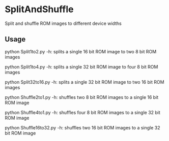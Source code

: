 # SplitAndShuffle
Split and shuffle ROM images to different device widths

## Usage

python Split1to2.py -h: splits a single 16 bit ROM image to two 8 bit ROM images

python Split1to4.py -h: splits a single 32 bit ROM image to four 8 bit ROM images

python Split32to16.py -h: splits a single 32 bit ROM image to two 16 bit ROM images

python Shuffle2to1.py -h: shuffles two 8 bit ROM images to a single 16 bit ROM image

python Shuffle4to1.py -h: shuffles four 8 bit ROM images to a single 32 bit ROM image

python Shuffle16to32.py -h: shuffles two 16 bit ROM images to a single 32 bit ROM image